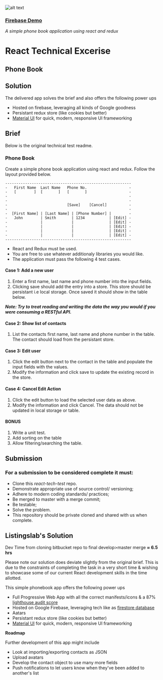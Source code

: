
![alt text](https://listingslab.com/png/72_b.png "Headless WordPress PWA with React")

### [Firebase Demo](https://react-tech-test.firebaseapp.com/)

*A simple phone book application using react and redux*

# React Technical Excerise

## Phone Book

## Solution

The delivered app solves the brief and also offers the following power ups

- Hosted on firebase, leveraging all kinds of Google goodness
- Persistant redux store (like cookies but better)
- [Material UI](https://material-ui.com/) for quick, modern, responsive UI frameworking

## Brief

Below is the original technical test readme.

### Phone Book

Create a simple phone book application using react and redux.
Follow the layout provided below.

```
---------------------------------------------------------
-   First Name  Last Name   Phone No.                   -
-   [        ]  [       ]   [       ]                   -
-                                                       -
-                                                       -
-                           [Save]    [Cancel]          -
-                                                       -
-  [First Name] | [Last Name] | [Phone Number] |        -
-   John        | Smith       | 1234           | [Edit] -
-               |             |                | [Edit] -
-               |             |                | [Edit] -
-               |             |                | [Edit] -
-               |             |                | [Edit] -
---------------------------------------------------------
```

- React and Redux must be used.
- You are free to use whatever additionaly libraries you would like.
- The application must pass the following 4 test cases.

#### Case 1: Add a new user

1.  Enter a first name, last name and phone number into the input fields.
2.  Clicking save should add the entry into a store. This store should be persistant i.e local storage. Once saved it should show in the table below.

**_Note: Try to treat reading and writing the data the way you would if you were consuming a RESTful API._**

#### Case 2: Show list of contacts

1.  List the contacts first name, last name and phone number in the table. The contact should load from the persistant store.

#### Case 3: Edit user

1.  Click the edit button next to the contact in the table and populate the input fields with the values.
2.  Modify the information and click save to update the existing record in the store.

#### Case 4: Cancel Edit Action

1.  Click the edit button to load the selected user data as above.
2.  Modify the information and click Cancel. The data should not be updated in local storage or table.

#### BONUS

1.  Write a unit test.
2.  Add sorting on the table
3.  Allow filtering/searching the table.

## Submission

### For a submission to be considered complete it must:

- Clone this _*react-tech-test*_ repo.
- Demonstrate appropriate use of source control/ versioning;
- Adhere to modern coding standards/ practices;
- Be merged to master with a merge commit;
- Be testable;
- Solve the problem.
- This repository should be private cloned and shared with us when complete.

## Listingslab's Solution

Dev Time from cloning bitbucket repo to final develop>master merge __≈ 6.5 hrs__

Please note our solution does deviate slightly from the original brief. This is due to the constraints of completing the task in a very short time & wishing to showcase some of our current React development skills in the time allotted.

This simple phonebook app offers the following power ups

- Full Progressive Web App with all the correct manifests/icons & a 87% [lighthouse audit score](https://raw.githubusercontent.com/listingslab/react-tech-test/master/public/lighthouse.json)
- Hosted on Google Firebase, leveraging tech like as [firestore database](https://firebase.google.com/docs/firestore/)
- Aatars
- Persistant redux store (like cookies but better)
- [Material UI](https://material-ui.com/) for quick, modern, responsive UI frameworking

__Roadmap__  

Further development of this app might include 

- Look at importing/exporting contacts as JSON
- Upload avatars
- Develop the contact object to use many more fields
- Push notifications to let users know when they've been added to another's list
